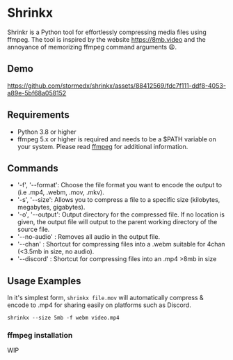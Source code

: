 # Shrinkx
Shrinkr is a Python tool for effortlessly compressing media files using ffmpeg. The tool is inspired by the website https://8mb.video and the annoyance of memorizing ffmpeg command arguments 😩.

## Demo
https://github.com/stormedx/shrinkx/assets/88412569/fdc7f111-ddf8-4053-a89e-5bf68a058152

## Requirements

- Python 3.8 or higher 
- ffmpeg 5.x or higher is required and needs to be a $PATH variable on your system. Please read [ffmpeg](#ffmpeg) for additional information.

## Commands
- '-f', '--format': Choose the file format you want to encode the output to (i.e .mp4, .webm, .mov, .mkv).
- '-s', '--size': Allows you to compress a file to a specific size (kilobytes, megabytes, gigabytes).
- '-o', '--output': Output directory for the compressed file. If no location is given, the output file will output to the parent working directory of the source file.
- '--no-audio' : Removes all audio in the output file.
- '--chan' : Shortcut for compressing files into a .webm suitable for 4chan (<3.5mb in size, no audio).
- '--discord' : Shortcut for compressing files into an .mp4 >8mb in size

## Usage Examples

In it's simplest form, `shrinkx file.mov` will automatically compress & encode to .mp4 for sharing easily on platforms such as Discord.

`shrinkx --size 5mb -f webm video.mp4`

### ffmpeg installation
WIP
